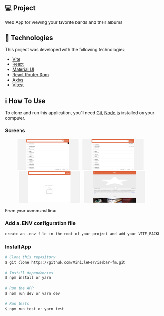 ## 💻 Project

Web App for viewing your favorite bands and their albums

## :rocket: Technologies

This project was developed with the following technologies:

- [Vite](https://vitejs.dev/)
- [React](https://reactjs.org)
- [Material UI](https://mui.com/)
- [React Router Dom](https://reactrouter.com/en/main)
- [Axios](https://axios-http.com/ptbr/docs/intro)
- [Vitest](https://vitest.dev/)

## :information_source: How To Use

To clone and run this application, you'll need [Git](https://git-scm.com), [Node.js][nodejs] installed on your computer.

### Screens

<p align="center">
  <img alt="WeatherAppScreens" title="#WeatherAppScreens" src="src/assets/home.png" width="200px" style="margin-right: 10px;">
  <img alt="WeatherAppScreens" title="#WeatherAppScreens" src="src/assets/filter.png" width="200px" style="margin-right: 10px;">
  <img alt="WeatherAppScreens" title="#WeatherAppScreens" src="src/assets/no-results.png" width="200px" style="margin-right: 10px;">
  <img alt="WeatherAppScreens" title="#WeatherAppScreens" src="src/assets/details.png" width="200px">
</p>

From your command line:

### Add a .ENV configuration file

```bash
create an .env file in the root of your project and add your VITE_BACKEND_API_URL as in the .env.example file.

```

### Install App

```bash
# Clone this repository
$ git clone https://github.com/ViniCleFer/isobar-fm.git

# Install dependencies
$ npm install or yarn

# Run the APP
$ npm run dev or yarn dev

# Run tests
$ npm run test or yarn test
```

[vite]: https://vitejs.dev/
[nodejs]: https://nodejs.org/
[yarn]: https://yarnpkg.com/
[vc]: https://code.visualstudio.com/
[vceditconfig]: https://marketplace.visualstudio.com/items?itemName=EditorConfig.EditorConfig
[vceslint]: https://marketplace.visualstudio.com/items?itemName=dbaeumer.vscode-eslint
[prettier]: https://marketplace.visualstudio.com/items?itemName=esbenp.prettier-vscode
[react]: https://reactjs.org
[materialui]: https://mui.com/
[reactrouterdom]: https://reactrouter.com/en/main
[axios]: https://axios-http.com/ptbr/docs/intro
[vitest]: https://vitest.dev/
